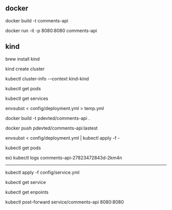 ## docker

docker build -t comments-api

docker run -it -p 8080:8080 comments-api

## kind

brew install kind

kind create cluster

kubectl cluster-info --context kind-kind

kubectl get pods

kubectl get services

envsubst < config/deployment.yml > temp.yml

docker build -t pdevted/comments-api .

docker push pdevted/comments-api:lastest

envsubst < config/deployment.yml | kubectl apply -f -

kubectl get pods

ex)
kubectl logs comments-api-27823472843d-2km4n


-----

kubectl apply -f config/service.yml

kubectl get service

kubectl get enpoints

kubectl post-forward service/comments-api 8080:8080

